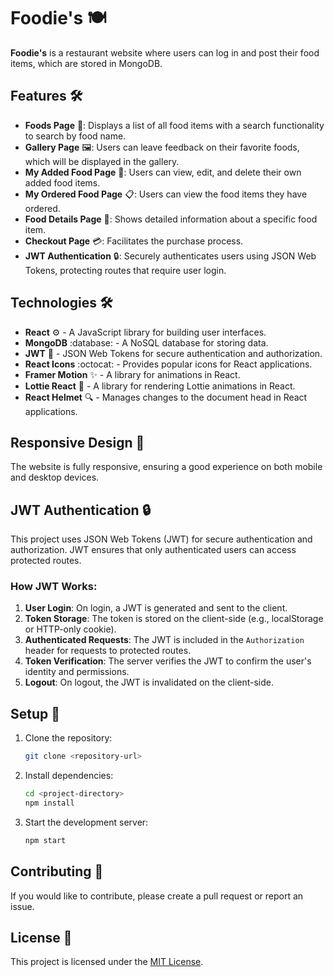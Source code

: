 # Foodie's 🍽️

**Foodie's** is a restaurant website where users can log in and post their food items, which are stored in MongoDB.

## Features 🛠️

- **Foods Page** 🍲: Displays a list of all food items with a search functionality to search by food name.
- **Gallery Page** 🖼️: Users can leave feedback on their favorite foods, which will be displayed in the gallery.
- **My Added Food Page** 🍴: Users can view, edit, and delete their own added food items.
- **My Ordered Food Page** 📋: Users can view the food items they have ordered.
- **Food Details Page** 📜: Shows detailed information about a specific food item.
- **Checkout Page** 💳: Facilitates the purchase process.
- **JWT Authentication** 🔒: Securely authenticates users using JSON Web Tokens, protecting routes that require user login.

## Technologies 🛠️

- **React** :gear: - A JavaScript library for building user interfaces.
- **MongoDB** :database: - A NoSQL database for storing data.
- **JWT** :key: - JSON Web Tokens for secure authentication and authorization.
- **React Icons** :octocat: - Provides popular icons for React applications.
- **Framer Motion** :sparkles: - A library for animations in React.
- **Lottie React** :star2: - A library for rendering Lottie animations in React.
- **React Helmet** :mag: - Manages changes to the document head in React applications.

## Responsive Design 📱

The website is fully responsive, ensuring a good experience on both mobile and desktop devices.

## JWT Authentication 🔒

This project uses JSON Web Tokens (JWT) for secure authentication and authorization. JWT ensures that only authenticated users can access protected routes.

### How JWT Works:

1. **User Login**: On login, a JWT is generated and sent to the client.
2. **Token Storage**: The token is stored on the client-side (e.g., localStorage or HTTP-only cookie).
3. **Authenticated Requests**: The JWT is included in the `Authorization` header for requests to protected routes.
4. **Token Verification**: The server verifies the JWT to confirm the user's identity and permissions.
5. **Logout**: On logout, the JWT is invalidated on the client-side.

## Setup 🚀

1. Clone the repository:

    ```bash
    git clone <repository-url>
    ```

2. Install dependencies:

    ```bash
    cd <project-directory>
    npm install
    ```

3. Start the development server:

    ```bash
    npm start
    ```

## Contributing 🤝

If you would like to contribute, please create a pull request or report an issue.

## License 📜

This project is licensed under the [MIT License](LICENSE).
